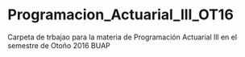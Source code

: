 # Programacion_Actuarial_lll_OT16
Carpeta de trbajao para la materia de Programación Actuarial lll en el semestre de Otoño 2016 BUAP
